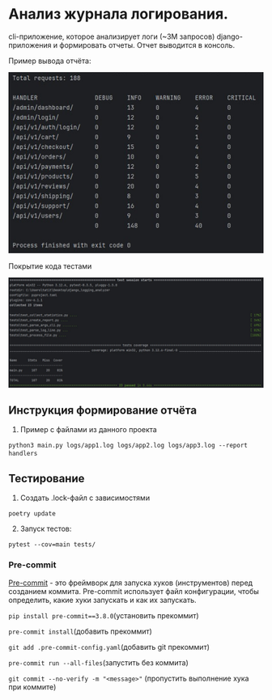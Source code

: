 # Анализ журнала логирования.

cli-приложение, которое анализирует логи (~3M запросов) django-приложения и формировать отчеты.
Отчет выводится в консоль.

Пример вывода отчёта:

![report](docs/report.jpg)

Покрытие кода тестами

![tests](docs/tests.jpg)

## Инструкция формирование отчёта

1. Пример c файлами из данного проекта

```
python3 main.py logs/app1.log logs/app2.log logs/app3.log --report handlers
```

## Тестирование

1. Создать .lock-файл с зависимостями

```shell
poetry update
```

2. Запуск тестов:

```
pytest --cov=main tests/
```

### Pre-commit

[Pre-commit](https://pre-commit.com/) - это фреймворк для запуска хуков (инструментов) перед созданием коммита. Pre-commit использует файл конфигурации, чтобы определить, какие хуки запускать и как их запускать.

`pip install pre-commit==3.8.0`(установить прекоммит)

`pre-commit install`(добавить прекоммит)

`git add .pre-commit-config.yaml`(добавить git прекоммит)

`pre-commit run --all-files`(запустить без коммита)

`git commit --no-verify -m "<message>"` (пропустить выполнение хука при коммите)
